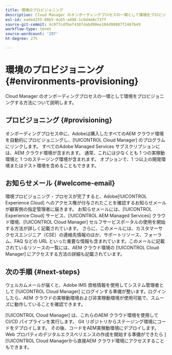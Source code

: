 ```yaml
---
title: 環境のプロビジョニング
description: Cloud Manager のオンボーディングプロセスの一環として環境をプロビジョニングする方法について説明します。
exl-id: eade4255-89b5-4c65-a498-1c6d4e8c73ff
source-git-commit: 4c977cdfbef438fdabd90ee104d98887f2467b49
workflow-type: tm+mt
source-wordcount: '297'
ht-degree: 27%

---
```



# 環境のプロビジョニング {#environments-provisioning}

Cloud Manager のオンボーディングプロセスの一環として環境をプロビジョニングする方法について説明します。

## プロビジョニング {#provisioning}

オンボーディングプロセス中に、Adobeは購入したすべてのAEM クラウド環境を自動的にプロビジョニングし、[!UICONTROL Cloud Manager] のプログラムにリンクします。 すべてのAdobe Managed Services サブスクリプションには、AEM クラウド環境が含まれます。 通常、これには少なくとも 1 つの実稼動環境と 1 つのステージング環境が含まれます。 オプションで、1 つ以上の開発環境またはテスト環境を含めることもできます。

## お知らせメール {#welcome-email}

環境プロビジョニング・プロセスが完了すると、Adobe[!UICONTROL Experience Cloud] へのアクセス権が付与されたことを確認するお知らせメールが顧客側の指定管理者に届きます。 お知らせメールには、[!UICONTROL Experience Cloud] サービス、[!UICONTROL AEM Managed Services] クラウド環境、[!UICONTROL Cloud Manager] セルフサービスポータルの使用を開始する方法が詳しく記載されています。 さらに、このメールには、カスタマーサクセスエンジニア（CSE）の連絡先情報のほか、サポートリソース、フォーラム、FAQ などの URL といった重要な情報も含まれています。このメールに記載されているリソースの一覧には、AEM クラウド環境の [!UICONTROL Cloud Manager] にアクセスする方法の詳細も記載されています。

## 次の手順 {#next-steps}

ウェルカムメールが届くと、Adobe IMS 資格情報を使用してシステム管理者として [!UICONTROL Cloud Manager] にログインする準備が整います。ログインしたら、AEM クラウドの実稼動環境および非実稼動環境が使用可能で、スムーズに動作していることを確認できます。

[!UICONTROL Cloud Manager] は、これらのAEM クラウド環境を使用して CI/CD パイプラインを実行します。 Git リポジトリからステージング環境にコードをデプロイします。 その後、コードをAEM実稼動環境にデプロイします。 Web プロパティのデジタルエクスペリエンスの作成を開始する準備ができたら ][!UICONTROL Cloud Managerから直接AEM クラウド環境にアクセスすることもできます。
